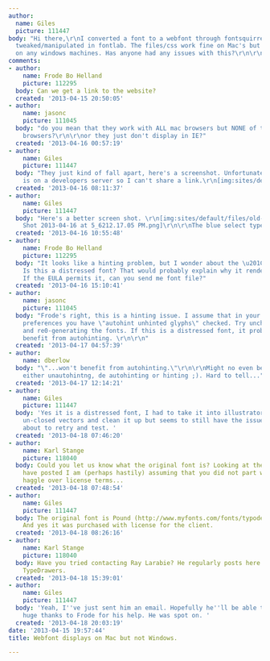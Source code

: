 ```yaml
---
author:
  name: Giles
  picture: 111447
body: "Hi there,\r\nI converted a font to a webfont through fontsquirrel that was
  tweaked/manipulated in fontlab. The files/css work fine on Mac's but don't display
  on any windows machines. Has anyone had any issues with this?\r\n\r\nCheers"
comments:
- author:
    name: Frode Bo Helland
    picture: 112295
  body: Can we get a link to the website?
  created: '2013-04-15 20:50:05'
- author:
    name: jasonc
    picture: 111045
  body: "do you mean that they work with ALL mac browsers but NONE of the Windows
    browsers?\r\n\r\nor they just don't display in IE?"
  created: '2013-04-16 00:57:19'
- author:
    name: Giles
    picture: 111447
  body: "They just kind of fall apart, here's a screenshot. Unfortunately the site
    is on a developers server so I can't share a link.\r\n[img:sites/default/files/old-images/Screenshot01_5378.png]"
  created: '2013-04-16 08:11:37'
- author:
    name: Giles
    picture: 111447
  body: "Here's a better screen shot. \r\n[img:sites/default/files/old-images/Screen
    Shot 2013-04-16 at 5_6212.17.05 PM.png]\r\n\r\nThe blue select type shows best."
  created: '2013-04-16 10:55:48'
- author:
    name: Frode Bo Helland
    picture: 112295
  body: "It looks like a hinting problem, but I wonder about the \u201Cloose dirt\u201D.
    Is this a distressed font? That would probably explain why it renders as it does.
    If the EULA permits it, can you send me font file?"
  created: '2013-04-16 15:10:41'
- author:
    name: jasonc
    picture: 111045
  body: "Frode's right, this is a hinting issue. I assume that in your TrueType generating
    preferences you have \"autohint unhinted glyphs\" checked. Try unchecking that
    and re0-generating the fonts. If this is a distressed font, it probably won't
    benefit from autohinting. \r\n\r\n"
  created: '2013-04-17 04:57:39'
- author:
    name: dberlow
  body: "\"...won't benefit from autohinting.\"\r\n\r\nMight no even benefit from
    either unautohintng, de autohinting or hinting ;). Hard to tell..."
  created: '2013-04-17 12:14:21'
- author:
    name: Giles
    picture: 111447
  body: 'Yes it is a distressed font, I had to take it into illustrator to tidy up
    un-closed vectors and clean it up but seems to still have the issue. I''m just
    about to retry and test. '
  created: '2013-04-18 07:46:20'
- author:
    name: Karl Stange
    picture: 118040
  body: Could you let us know what the original font is? Looking at the pictures you
    have posted I am (perhaps hastily) assuming that you did not part with cash or
    haggle over license terms...
  created: '2013-04-18 07:48:54'
- author:
    name: Giles
    picture: 111447
  body: The original font is Pound (http://www.myfonts.com/fonts/typodermic/pound/),
    And yes it was purchased with license for the client.
  created: '2013-04-18 08:26:16'
- author:
    name: Karl Stange
    picture: 118040
  body: Have you tried contacting Ray Larabie? He regularly posts here and over on
    TypeDrawers.
  created: '2013-04-18 15:39:01'
- author:
    name: Giles
    picture: 111447
  body: 'Yeah, I''ve just sent him an email. Hopefully he''ll be able to sort it and
    huge thanks to Frode for his help. He was spot on. '
  created: '2013-04-18 20:03:19'
date: '2013-04-15 19:57:44'
title: Webfont displays on Mac but not Windows.

---
```

